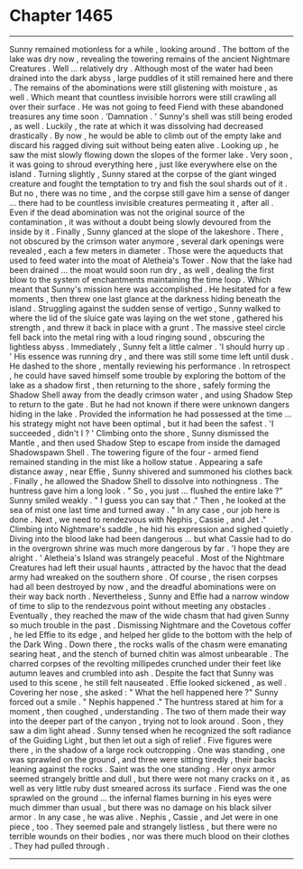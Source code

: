 
# Chapter 1465


---

Sunny remained motionless for a while , looking around .
The bottom of the lake was dry now , revealing the towering remains of the ancient Nightmare Creatures . Well ... relatively dry . Although most of the water had been drained into the dark abyss , large puddles of it still remained here and there .
The remains of the abominations were still glistening with moisture , as well . Which meant that countless invisible horrors were still crawling all over their surface . He was not going to feed Fiend with these abandoned treasures any time soon .
'Damnation . '
Sunny's shell was still being eroded , as well . Luckily , the rate at which it was dissolving had decreased drastically . By now , he would be able to climb out of the empty lake and discard his ragged diving suit without being eaten alive .
Looking up , he saw the mist slowly flowing down the slopes of the former lake . Very soon , it was going to shroud everything here , just like everywhere else on the island . Turning slightly , Sunny stared at the corpse of the giant winged creature and fought the temptation to try and fish the soul shards out of it .
But no , there was no time , and the corpse still gave him a sense of danger ... there had to be countless invisible creatures permeating it , after all . Even if the dead abomination was not the original source of the contamination , it was without a doubt being slowly devoured from the inside by it .
Finally , Sunny glanced at the slope of the lakeshore .
There , not obscured by the crimson water anymore , several dark openings were revealed , each a few meters in diameter . Those were the aqueducts that used to feed water into the moat of Aletheia's Tower .
Now that the lake had been drained ... the moat would soon run dry , as well , dealing the first blow to the system of enchantments maintaining the time loop . Which meant that Sunny's mission here was accomplished .
He hesitated for a few moments , then threw one last glance at the darkness hiding beneath the island . Struggling against the sudden sense of vertigo , Sunny walked to where the lid of the sluice gate was laying on the wet stone , gathered his strength , and threw it back in place with a grunt .
The massive steel circle fell back into the metal ring with a loud ringing sound , obscuring the lightless abyss . Immediately , Sunny felt a little calmer .
'I should hurry up . '
His essence was running dry , and there was still some time left until dusk .
He dashed to the shore , mentally reviewing his performance . In retrospect , he could have saved himself some trouble by exploring the bottom of the lake as a shadow first , then returning to the shore , safely forming the Shadow Shell away from the deadly crimson water , and using Shadow Step to return to the gate .
But he had not known if there were unknown dangers hiding in the lake . Provided the information he had possessed at the time ... his strategy might not have been optimal , but it had been the safest .
'I succeeded , didn't I ? '
Climbing onto the shore , Sunny dismissed the Mantle , and then used Shadow Step to escape from inside the damaged Shadowspawn Shell . The towering figure of the four - armed fiend remained standing in the mist like a hollow statue .
Appearing a safe distance away , near Effie , Sunny shivered and summoned his clothes back . Finally , he allowed the Shadow Shell to dissolve into nothingness .
The huntress gave him a long look .
" So , you just ... flushed the entire lake ?"
Sunny smiled weakly .
" I guess you can say that ."
Then , he looked at the sea of mist one last time and turned away .
" In any case , our job here is done . Next , we need to rendezvous with Nephis , Cassie , and Jet ."
Climbing into Nightmare's saddle , he hid his expression and sighed quietly .
Diving into the blood lake had been dangerous ... but what Cassie had to do in the overgrown shrine was much more dangerous by far .
'I hope they are alright . '
Aletheia's Island was strangely peaceful . Most of the Nightmare Creatures had left their usual haunts , attracted by the havoc that the dead army had wreaked on the southern shore . Of course , the risen corpses had all been destroyed by now , and the dreadful abominations were on their way back north .
Nevertheless , Sunny and Effie had a narrow window of time to slip to the rendezvous point without meeting any obstacles .
Eventually , they reached the maw of the wide chasm that had given Sunny so much trouble in the past . Dismissing Nightmare and the Covetous coffer , he led Effie to its edge , and helped her glide to the bottom with the help of the Dark Wing .
Down there , the rocks walls of the chasm were emanating searing heat , and the stench of burned chitin was almost unbearable . The charred corpses of the revolting millipedes crunched under their feet like autumn leaves and crumbled into ash . Despite the fact that Sunny was used to this scene , he still felt nauseated .
Effie looked sickened , as well . Covering her nose , she asked :
" What the hell happened here ?"
Sunny forced out a smile .
" Nephis happened ."
The huntress stared at him for a moment , then coughed , understanding .
The two of them made their way into the deeper part of the canyon , trying not to look around . Soon , they saw a dim light ahead .
Sunny tensed when he recognized the soft radiance of the Guiding Light , but then let out a sigh of relief .
Five figures were there , in the shadow of a large rock outcropping . One was standing , one was sprawled on the ground , and three were sitting tiredly , their backs leaning against the rocks .
Saint was the one standing . Her onyx armor seemed strangely brittle and dull , but there were not many cracks on it , as well as very little ruby dust smeared across its surface . Fiend was the one sprawled on the ground ... the infernal flames burning in his eyes were much dimmer than usual , but there was no damage on his black silver armor .
In any case , he was alive .
Nephis , Cassie , and Jet were in one piece , too . They seemed pale and strangely listless , but there were no terrible wounds on their bodies , nor was there much blood on their clothes .
They had pulled through .

---


